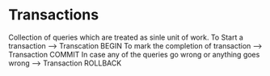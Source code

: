 # Transactions

Collection of queries which are treated as sinle unit of work.
To Start a transaction --> Transcation BEGIN
To mark the completion of transaction --> Transaction COMMIT
In case any of the queries go wrong or anything goes wrong --> Transaction ROLLBACK
